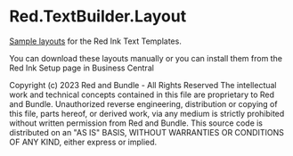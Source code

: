 # Red.TextBuilder.Layout
[Sample layouts](https://github.com/RedAndBundle/Red.TextBuilder.Layout/tree/main/ForNAV%20Layouts) for the Red Ink Text Templates.

You can download these layouts manually or you can install them from the Red Ink Setup page in Business Central

Copyright (c) 2023 Red and Bundle - All Rights Reserved
The intellectual work and technical concepts contained in this file are proprietary to Red and Bundle.
Unauthorized reverse engineering, distribution or copying of this file, parts hereof, or derived work, via any medium is strictly prohibited without written permission from Red and Bundle.
This source code is distributed on an "AS IS" BASIS, WITHOUT WARRANTIES OR CONDITIONS OF ANY KIND, either express or implied.